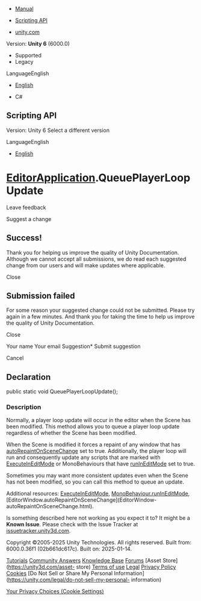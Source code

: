 [ ]()

  * [Manual](../Manual/index.html)
  * [Scripting API](../ScriptReference/index.html)

  * [unity.com](https://unity.com/)

Version: **Unity 6** (6000.0)

  * Supported
  * Legacy

LanguageEnglish

  * [English]()

  * C#

[ ](https://docs.unity3d.com)

## Scripting API

Version: Unity 6 Select a different version

LanguageEnglish

  * [English]()

#  [EditorApplication](EditorApplication.html).QueuePlayerLoopUpdate

Leave feedback

Suggest a change

## Success!

Thank you for helping us improve the quality of Unity Documentation. Although
we cannot accept all submissions, we do read each suggested change from our
users and will make updates where applicable.

Close

## Submission failed

For some reason your suggested change could not be submitted. Please <a>try
again</a> in a few minutes. And thank you for taking the time to help us
improve the quality of Unity Documentation.

Close

Your name Your email Suggestion* Submit suggestion

Cancel

[ ]()

## Declaration

public static void QueuePlayerLoopUpdate();

### Description

Normally, a player loop update will occur in the editor when the Scene has
been modified. This method allows you to queue a player loop update regardless
of whether the Scene has been modified.

When the Scene is modified it forces a repaint of any window that has
[autoRepaintOnSceneChange](EditorWindow-autoRepaintOnSceneChange.html) set to
true. Additionally, the player loop will run and consequently update any
scripts that are marked with [ExecuteInEditMode](ExecuteInEditMode.html) or
MonoBehaviours that have [runInEditMode](MonoBehaviour-runInEditMode.html) set
to true.  
  
Sometimes you may want more consistent updates even when the Scene has not
been modified, so you can call this method to queue an update.  
  
Additional resources: [ExecuteInEditMode](ExecuteInEditMode.html),
[MonoBehaviour.runInEditMode](MonoBehaviour-runInEditMode.html),
[EditorWindow.autoRepaintOnSceneChange](EditorWindow-
autoRepaintOnSceneChange.html).

Is something described here not working as you expect it to? It might be a
**Known Issue**. Please check with the Issue Tracker at
[issuetracker.unity3d.com](https://issuetracker.unity3d.com).

Copyright ©2005-2025 Unity Technologies. All rights reserved. Built from:
6000.0.36f1 (02b661dc617c). Built on: 2025-01-14.

[Tutorials](https://unity3d.com/learn) [Community
Answers](https://answers.unity3d.com) [Knowledge
Base](https://support.unity3d.com/hc/en-us)
[Forums](https://forum.unity3d.com) [Asset Store](https://unity3d.com/asset-
store) [Terms of use](https://docs.unity3d.com/Manual/TermsOfUse.html)
[Legal](https://unity.com/legal) [Privacy
Policy](https://unity.com/legal/privacy-policy)
[Cookies](https://unity.com/legal/cookie-policy) [Do Not Sell or Share My
Personal Information](https://unity.com/legal/do-not-sell-my-personal-
information)

[Your Privacy Choices (Cookie Settings)](javascript:void\(0\);)

